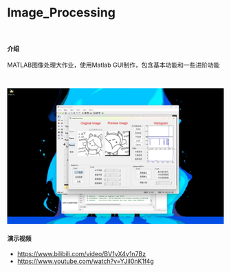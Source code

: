 # Image_Processing


<br>


#### 介绍
MATLAB图像处理大作业，使用Matlab GUI制作，包含基本功能和一些进阶功能


<br>

![截图](./images/main.png)

#### 演示视频
- https://www.bilibili.com/video/BV1yX4y1n7Bz
- https://www.youtube.com/watch?v=YJiI0nK1f4g

